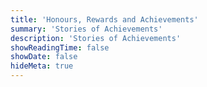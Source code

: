```yaml
---
title: 'Honours, Rewards and Achievements'
summary: 'Stories of Achievements'
description: 'Stories of Achievements'
showReadingTime: false
showDate: false
hideMeta: true
---
```

